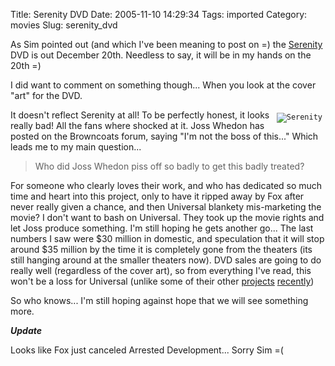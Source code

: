 Title: Serenity DVD
Date: 2005-11-10 14:29:34
Tags: imported
Category: movies
Slug: serenity_dvd

As Sim pointed out (and which I've been meaning to post on =) the <a href="http://www.amazon.com/gp/product/B000BW7QWW/103-3482693-3975003?v=glance&#038;n=130&#038;n=507846&#038;s=dvd&#038;v=glance">Serenity</a> DVD is out December 20th. Needless to say, it will be in my hands on the 20th =)

I did want to comment on something though...  When you look at the cover "art" for the DVD.
<code><div style="float: right; margin: 5px 5px 5px 5px;"><img src="http://images.amazon.com/images/P/B000BW7QWW.01._PE30_SCMZZZZZZZ_.jpg" alt="Serenity" /></div></code>  It doesn't reflect Serenity at all!  To be perfectly honest, it looks really bad!  All the fans where shocked at it.  Joss Whedon has posted on the Browncoats forum, saying "I'm not the boss of this..."  Which leads me to my main question...

<blockquote>Who did Joss Whedon piss off so badly to get this badly treated?</blockquote>

For someone who clearly loves their work, and who has dedicated so much time and heart into this project, only to have it ripped away by Fox after never really given a chance, and then Universal blankety mis-marketing the movie?  I don't want to bash on Universal.  They took up the movie rights and let Joss produce something.  I'm still hoping he gets another go...  The last numbers I saw were $30 million in domestic, and speculation that it will stop around $35 million by the time it is completely gone from the theaters (its still hanging around at the smaller theaters now).  DVD sales are going to do really well (regardless of the cover art), so from everything I've read, this won't be a loss for Universal (unlike some of their other <a href="http://www.imdb.com/title/tt0419706/">projects</a> <a href="http://www.imdb.com/title/tt0368709/">recently</a>)

So who knows... I'm still hoping against hope that we will see something more.

<em><strong>Update</strong></em>

Looks like Fox just canceled Arrested Development...  Sorry Sim =(

